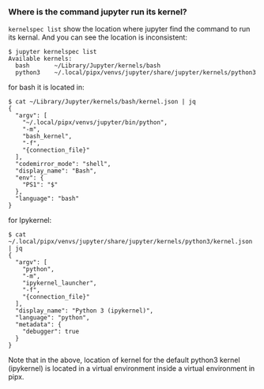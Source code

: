 ### Where is the command jupyter run its kernel?

`kernelspec list`  show the location where jupyter find the command to run its kernal.  And you can see the location is inconsistent:

```
$ jupyter kernelspec list
Available kernels:
  bash       ~/Library/Jupyter/kernels/bash
  python3    ~/.local/pipx/venvs/jupyter/share/jupyter/kernels/python3
```

for bash it is located in:

```
$ cat ~/Library/Jupyter/kernels/bash/kernel.json | jq
{
  "argv": [
    "~/.local/pipx/venvs/jupyter/bin/python",
    "-m",
    "bash_kernel",
    "-f",
    "{connection_file}"
  ],
  "codemirror_mode": "shell",
  "display_name": "Bash",
  "env": {
    "PS1": "$"
  },
  "language": "bash"
}
```

for Ipykernel:

```
$ cat ~/.local/pipx/venvs/jupyter/share/jupyter/kernels/python3/kernel.json | jq
{
  "argv": [
    "python",
    "-m",
    "ipykernel_launcher",
    "-f",
    "{connection_file}"
  ],
  "display_name": "Python 3 (ipykernel)",
  "language": "python",
  "metadata": {
    "debugger": true
  }
}
```



Note that in the above, location of kernel for the default python3 kernel (ipykernel) is located in a virtual environment inside a virtual environment in pipx.  
